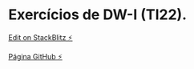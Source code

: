 # Exercícios de DW-I (TI22).

[Edit on StackBlitz ⚡️](https://stackblitz.com/edit/web-platform-64grej)

[Página GitHub      ⚡️](https://llongaray.github.io/DW1-2022/)

